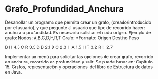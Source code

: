 # Grafo_Profundidad_Anchura

Desarrollar un programa que permita crear un grafo, (creado/introducido por el usuario), y que pregunte al usuario que tipo de recorrido hacer: anchura o profundidad. Es necesario solicitar el nodo origen.
Ejemplo de grafo:
Nodos: A,B,C,D,H,R,T
Grafo:
*Formato: Origen Destino Peso

B H 4.5
C R 3.3
D B 2.1
D C 2.3
H A 1.5
H T 3.2
R H 2.7

Implementar un menú para solicitar las opciones de crear grafo, recorrido en anchura, recorrido en profundidad y salir.
Se puede basar en: Capítulo 15. Grafos, representación y operaciones, del libro de Estructura de datos en Java.
